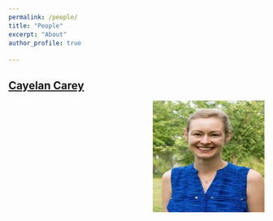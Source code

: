 ```yaml
---
permalink: /people/
title: "People"
excerpt: "About"
author_profile: true

---
```


## [Cayelan Carey](https://carey.biol.vt.edu/)
<a href="url"><img src="images/ccc.jpg" align="right" height="220" width="220" ></a>